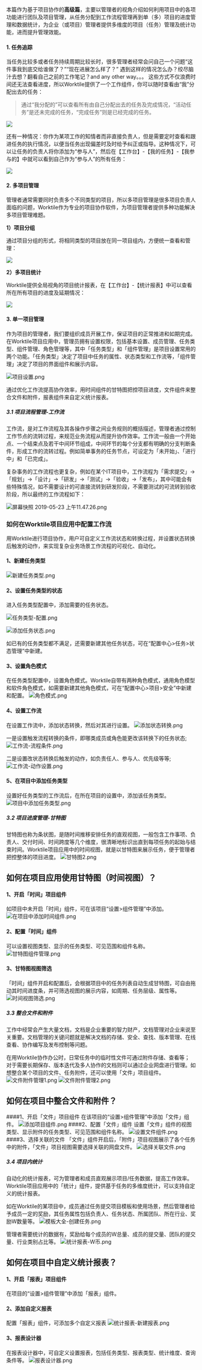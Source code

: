 本篇作为基于项目协作的**高级篇**，主要以管理者的视角介绍如何利用项目中的各项功能进行团队及项目管理，从任务分配到工作流程管理再到单（多）项目的进度管理和数据统计，为企业（或项目）管理者提供多维度的项目（任务）管理及统计功能，进而提升管理效能。

#### 1. 任务追踪

当任务比较多或者任务持续周期比较长时，很多管理者经常会问自己一个问题“这件事我到底交给谁做了？”“现在进展怎么样了？”
遇到这样的情况怎么办？绞尽脑汁去想？翻看自己之前的工作笔记？and any other way。。。
这些方式不仅浪费时间还无法查看进度，所以Worktile提供了一个工作组件，你可以随时查看由“我”分配出去的任务：

> 通过“我分配的”可以查看所有由自己分配出去的任务及完成情况，“活动任务”是还未完成的任务，“完成任务”则是已经完成的任务。

![](/assets/项目-任务分配.png)

还有一种情况：你作为某项工作的知情者而非直接负责人，但是需要定时查看和跟进任务的执行情况，以便当任务出现偏差时及时给予纠正或指导。这种情况下，可以让任务的负责人将你添加为“参与人”，然后在【工作台】-【我的任务】-【我参与的】中就可以看到自己作为“参与人”的所有任务：

![](/assets/项目-任务参与者.png)


#### 2. 多项目管理

管理者通常需要同时负责多个不同类型的项目，所以多项目管理是很多项目负责人面临的问题，Worktile作为专业的项目协作软件，为项目管理者提供多种功能解决多项目管理难题。

**1）项目分组**

通过项目分组的形式，将相同类型的项目放在同一项目组内，方便统一查看和管理：

![](/assets/项目-项目分组.png)

**2）多项目统计**

Worktile提供全局视角的项目统计报表，在【工作台】-【统计报表】中可以查看所在所有项目的进度及延期情况：

![](/assets/项目-多项目统计.png)

#### 3. 单一项目管理

作为项目的管理者，我们要组织成员开展工作，保证项目的正常推进和如期完成。在Worktile项目应用中，管理员拥有设置权限，包括基本设置、成员管理、任务类型、组件管理、角色管理等，其中「任务类型」和「组件管理」是项目设置常用的两个功能。「任务类型」决定了项目中任务的属性、状态类型和工作流等，「组件管理」决定了项目的界面组件和展示内容。

![项目设置.png](https://wt-box.worktile.com/public/1abfbe60-5338-4a2e-905f-f3d954714ea8)

通过优化工作流提高协作效率，用时间组件的甘特图把控项目进度，文件组件来整合文件和附件，报表组件来自定义统计报表。


##### 3.1 项目流程管理-工作流
工作流，是对工作流程及其各操作步骤之间业务规则的概括描述，管理者通过控制工作节点的流转过程，来规范业务流程从而提升协作效率。工作流一般由一个开始点、一个结束点及若干中间环节组成，中间环节的每个分支都有明确的分支判断条件，形成工作的流转过程。例如简单事务的任务节点，可设定为「未开始」、「进行中」和「已完成」。

复杂事务的工作流程也更复杂，例如在某个IT项目中，工作流程为「需求提交」→「规划」→「设计」→「研发」→「测试」→「验收」→「发布」，其中可能会有些特殊情况，如不需要设计的可直接流转到研发阶段，不需要测试的可流转到验收阶段，所以最终的工作流程如下：

![屏幕快照 2019-05-23 上午11.47.26.png](https://wt-box.worktile.com/public/247b766f-2b36-4729-afb7-913428b8bf42)

### 如何在Worktile项目应用中配置工作流
用Worktile进行项目协作，用户可自定义工作流状态和转换过程，并设置状态转换后触发的动作，来实现复杂业务场景工作流程的可视化、自动化。

####  **1、新建任务类型** 

![新建任务类型.png](https://wt-box.worktile.com/public/7ba9006c-48cb-44c7-81c6-0ae401fd7196)

####  **2、设置任务类型的状态** 
进入任务类型配置中，添加需要的任务状态。

![任务类型-配置.png](https://wt-box.worktile.com/public/2a414216-a37b-42dd-8ece-c0b36e679c3d)

![添加任务状态.png](https://wt-box.worktile.com/public/9fb554af-e79f-4d8f-93f4-1bc9c3ea1240)

如已有的任务类型都不满足，还需要新建其他任务状态，可在“配置中心>任务>状态管理”中新建。


####  **3、设置角色模式** 

在任务类型配置中，设置角色模式。Worktile自带有两种角色模式，通用角色模型和软件角色模式，如需要新建其他角色模式，可在“配置中心>项目>安全”中新建和配置。
![角色模式.png](https://wt-box.worktile.com/public/ebfc5200-b991-44ce-8884-5bbb4fbc0de3)


####  **4、设置工作流** 
在设置工作流中，添加状态转换，然后对其进行设置。
![添加状态转换.png](https://wt-box.worktile.com/public/6412ff37-1305-4916-8a20-b880742e13a2)

一是设置触发流程转换的条件，即哪类成员或角色能更改该转换下的任务状态;
![工作流-流程条件.png](https://wt-box.worktile.com/public/207a8273-ba8a-4ff7-98f0-66055a4d1f0f)

二是设置改状态转换后触发的动作，如负责任人、参与人、优先级等等;
![工作流-动作设置.png](https://wt-box.worktile.com/public/1fbaee50-fed4-475c-ba85-025c66dd0614)

####  **5、在项目中添加任务类型** 
设置好任务类型的工作流后，在所在项目的设置中，添加该任务类型。
![项目中添加任务类型.png](https://wt-box.worktile.com/public/a92079b0-516c-42ae-8cd9-5b4dc17bad84)


##### 3.2 项目进度管理-甘特图
甘特图也称为条状图，是随时间推移安排任务的直观视图，一般包含工作事项、负责人、交付时间、时间跨度等几个维度，很清晰地标识出直到每项任务的起始与结束时间。Worktile项目应用中的时间视图，就是以甘特图来展示任务，便于管理者把控整体的项目进度。
![甘特图2.png](https://wt-box.worktile.com/public/a53537bf-cef4-4653-89eb-41ed9c1b41ea)

## 如何在项目应用使用甘特图（时间视图）？
#### 1、开启「时间」项目组件
如项目中未开启「时间」组件，可在该项目“设置>组件管理”中添加。
![在项目中添加时间组件.png](https://wt-box.worktile.com/public/fdeeb9fd-a6ee-4abf-9049-691fa4271e88)
#### 2、配置「时间」组件
可以设置视图类型、显示的任务类型、可见范围和组件名称。
![甘特图组件管理.png](https://wt-box.worktile.com/public/3ab01c37-db9a-4c48-b5cf-cd514460e36c)
#### 3、甘特图视图筛选
「时间」组件开启和配置后，会根据项目中的任务列表自动生成甘特图，可自由拖动其时间进度条，并可筛选视图的展示内容，如周期、任务层级、属性等。
![时间视图筛选.png](https://wt-box.worktile.com/public/a8ec95fc-39a9-4c05-be10-55c24857cef9)

##### 3.3 整合文件和附件
工作中经常会产生大量文档，文档是企业重要的智力财产，文档管理对企业来说至关重要。文档管理的关键问题就是解决文档的存储、安全、查找、版本管理、在线查看、协作编写及发布控制等问题。

在用Worktile协作办公时，日常任务中的临时性文件可通过附件存储、查看等； 对于需要长期保存、版本迭代及多人协作的文档则可以通过企业网盘进行管理。如想整合某个项目的文件、任务附件，还可以使用「文件」项目组件。
![文件附件管理1.png](https://wt-box.worktile.com/public/403a8603-c127-49db-b9f3-a39164944cd1)
![文件附件管理2.png](https://wt-box.worktile.com/public/5b0d950d-5705-4ca8-b4f1-78b71324ff71)
## 如何在项目中整合文件和附件？
####1、开启「文件」项目组件
在该项目的“设置>组件管理”中添加「文件」组件。
![添加项目组件.png](https://wt-box.worktile.com/public/1c5cd3fd-8053-4ca5-89fa-ec4779d21ab3)
####2、配置「文件」组件
设置「文件」组件的视图类型、显示附件的任务类型、可见范围和组件名称。
![设置文件组件.png](https://wt-box.worktile.com/public/b08f0e46-8400-42d0-8215-ae93fbc8ca73)
####3、选择关联的文件
「文件」组件开启后，「附件」项目视图展示了各个任务中的附件，「文件」项目视图需要选择关联的网盘文件。
![选择关联文件.png](https://wt-box.worktile.com/public/1f6e5e77-87b2-4839-89b2-a7b281bbfa10)

##### 3.4 项目内统计
自动化的统计报表，可为管理者和成员直观展示项目/任务数据，提高工作效率。Worktile项目应用中的「统计」组件，提供基于任务的多维度统计，可以支持自定义的统计报表。

如在Worktile的某项目中，成员通过任务提交项目模板和使用场景，然后管理者给予成员一定的奖励，其任务属性包括负责人、任务状态、所属团队、所在行业、奖励W数量等。
![模板大全-创建任务.png](https://wt-box.worktile.com/public/ccb09ae2-5739-4bdd-bb3f-d8c74ed8b315)

管理者需要统计的数据有，奖励给每个成员的W总量、成员的提交量、团队的提交量、行业类别占比等。
![统计报表-W币.png](https://wt-box.worktile.com/public/5536a167-456b-423a-8468-764c99aa27e7)

## 如何在项目中自定义统计报表？
#### 1、开启「报表」项目组件
在项目的“设置>组件管理”中添加「报表」组件。
#### 2、添加自定义报表
配置「报表」组件，可添加多个自定义报表
![统计报表-新建报表.png](https://wt-box.worktile.com/public/6fcd64b0-0392-40e1-8bcc-e0192858600a)
#### 3、报表设计器
在报表设计器中，可自定义设置报表，包括任务类型、报表类型、统计维度、查询条件等。
![报表设计器.png](https://wt-box.worktile.com/public/7bb028f4-4477-4391-a56a-5e7354bb9aff)

 